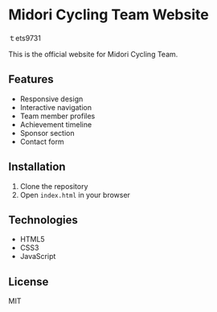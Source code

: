 # Midori Cycling Team Website
ｔets9731

This is the official website for Midori Cycling Team.

## Features
- Responsive design
- Interactive navigation
- Team member profiles
- Achievement timeline
- Sponsor section
- Contact form

## Installation
1. Clone the repository
2. Open `index.html` in your browser

## Technologies
- HTML5
- CSS3
- JavaScript

## License
MIT
